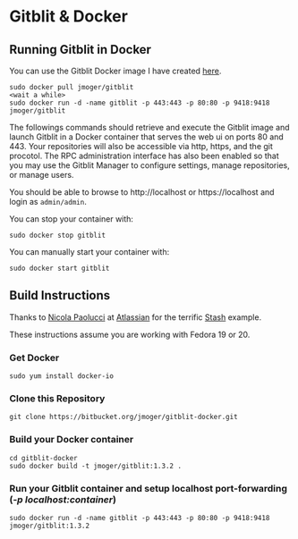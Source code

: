 # Gitblit & Docker

## Running Gitblit in Docker

You can use the Gitblit Docker image I have created [here](https://index.docker.io/u/jmoger/gitblit).

```
sudo docker pull jmoger/gitblit
<wait a while>
sudo docker run -d -name gitblit -p 443:443 -p 80:80 -p 9418:9418 jmoger/gitblit
```

The followings commands should retrieve and execute the Gitblit image and launch Gitblit in a Docker container that serves the web ui on ports 80 and 443.  Your repositories will also be accessible via http, https, and the git procotol.  The RPC administration interface has also been enabled so that you may use the Gitblit Manager to configure settings, manage repositories, or manage users.

You should be able to browse to http://localhost or https://localhost and login as `admin/admin`.

You can stop your container with:
```
sudo docker stop gitblit
```

You can manually start your container with:
```
sudo docker start gitblit
```

## Build Instructions

Thanks to [Nicola Paolucci](https://blogs.atlassian.com/2013/11/docker-all-the-things-at-atlassian-automation-and-wiring/) at [Atlassian](https://atlassian.com) for the terrific [Stash](https://www.atlassian.com/stash) example.

These instructions assume you are working with Fedora 19 or 20.

### Get Docker
```
sudo yum install docker-io
```
### Clone this Repository
```
git clone https://bitbucket.org/jmoger/gitblit-docker.git
```
### Build your Docker container
```
cd gitblit-docker
sudo docker build -t jmoger/gitblit:1.3.2 .
```
### Run your Gitblit container and setup localhost port-forwarding (*-p localhost:container*)
```
sudo docker run -d -name gitblit -p 443:443 -p 80:80 -p 9418:9418 jmoger/gitblit:1.3.2
```

